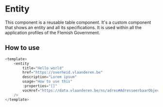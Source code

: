 # Entity

This component is a reusable table component. It's a custom component that shows an entity and all its specifications. It is used within all the application profiles of the Flemish Government.

## How to use

```js
<template>
    <entity
        title="Hello world"
        href="https://overheid.vlaanderen.be"
        description="Lorem ipsum"
        usage="How to use this"
        :properties="[]"
        vocHref="https://data.vlaanderen.be/ns/adres#AdresseerbaarObject"
    />
</template>
```
